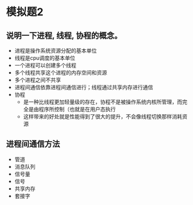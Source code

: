 # 模拟题2

## 说明一下进程, 线程, 协程的概念。
+ 进程是操作系统资源分配的基本单位
+ 线程是cpu调度的基本单位
+ 一个进程可以创建多个线程
+ 多个线程共享这个进程的内存空间和资源
+ 多个进程之间不共享
+ 进程间通信依靠进程间通信进行；线程通过共享内存进行通信
+ 协程
    + 是一种比线程更加轻量级的存在，协程不是被操作系统内核所管理，而完全是由程序所控制（也就是在用户态执行
    + 这样带来的好处就是性能得到了很大的提升，不会像线程切换那样消耗资源

## 进程间通信方法
+ 管道
+ 消息队列
+ 信号量
+ 信号
+ 共享内存
+ 套接字